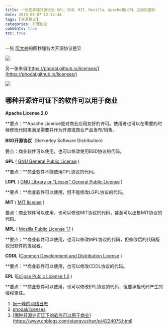 ```yaml
---
title: 一张图弄懂开源协议-GPL、BSD、MIT、Mozilla、Apache和LGPL 之间的差别
date: 2019-01-07 12:12:44
tags: [开源协议]
categories: 开源协议
comments: true
toc: true
---
```




一张 [阮大神](http://www.ruanyifeng.com/)的图秒懂各大开源协议差异

![](https://cdn.jsdelivr.net/gh/sogrey/cdn/imgs/bg2011050101.png)

另一张来自[https://phodal.github.io/licenses/](https://phodal.github.io/licenses/)

![](https://phodal.github.io/licenses/license.svg)



## 哪种开源许可证下的软件可以用于商业

**Apache License 2.0**

**要点：**Apache Licence是对商业应用友好的许可。使用者也可以在需要的时候修改代码来满足需要并作为开源或商业产品发布/销售。 

**BSD开源协议**（Berkerley Software Distribution）

要点：商业软件可以使用，也可以修改使用BSD协议的代码。 

**GPL** ( [GNU General Public License](http://www.opensource.org/licenses/gpl-license) )

**要点：**商业软件不能使用GPL协议的代码。 

**LGPL** ( [GNU Library or "Lesser" General Public License](http://www.opensource.org/licenses/lgpl-license) )

**要点：**商业软件可以使用，但不能修改LGPL协议的代码。 

**MIT** ( [MIT license](http://www.opensource.org/licenses/MIT) )

要点：商业软件可以使用，也可以修改MIT协议的代码，甚至可以出售MIT协议的代码。 

**MPL** ( [Mozilla Public License 1.1](http://www.opensource.org/licenses/MPL-1.1) ) 

**要点：**商业软件可以使用，也可以修改MPL协议的代码，但修改后的代码版权归软件的发起者。 

**CDDL** ([Common Development and Distribution License](http://www.opensource.org/licenses/CDDL-1.0) ) 

**要点：**商业软件可以使用，也可以修改CDDL协议的代码。 

**EPL** ([Eclipse Public License 1.0](http://www.opensource.org/licenses/EPL-1.0) )

**要点：**商业软件可以使用，也可以修改EPL协议的代码，但要承担代码产生的侵权责任。



1. [阮一峰的网络日志](http://www.ruanyifeng.com/blog/2011/05/how_to_choose_free_software_licenses.html)
2. [phodal/licenses](https://github.com/phodal/licenses)
3. [[哪种开源许可证下的软件可以用于商业](https://www.cnblogs.com/etangyushan/p/4224075.html)](https://www.cnblogs.com/etangyushan/p/4224075.html)


